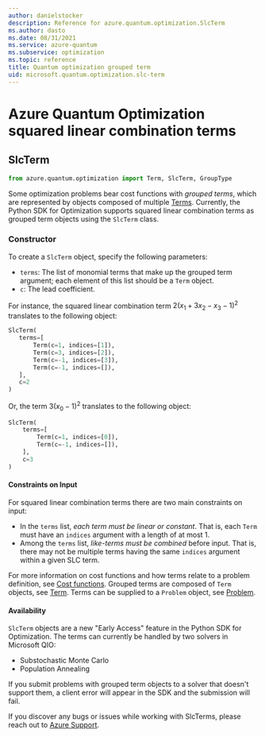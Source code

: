```yaml
---
author: danielstocker
description: Reference for azure.quantum.optimization.SlcTerm
ms.author: dasto
ms.date: 08/31/2021
ms.service: azure-quantum
ms.subservice: optimization
ms.topic: reference
title: Quantum optimization grouped term
uid: microsoft.quantum.optimization.slc-term
---
```


# Azure Quantum Optimization squared linear combination terms

## SlcTerm
```py
from azure.quantum.optimization import Term, SlcTerm, GroupType
```
Some optimization problems bear cost functions with *grouped terms*, which are represented by objects composed of multiple [Terms](xref:microsoft.quantum.optimization.term). Currently, the Python SDK for Optimization supports squared linear combination terms as grouped term objects using the `SlcTerm` class.
### Constructor


To create a `SlcTerm` object, specify the following parameters:

- `terms`: The list of monomial terms that make up the grouped term argument; each element of this list should be a `Term` object.
- `c`: The lead coefficient.

 For instance, the squared linear combination term $2 (x_1 + 3x_2 - x_3 - 1)^2$ translates to the following object: 

 ```py
SlcTerm(
    terms=[
        Term(c=1, indices=[1]),
        Term(c=3, indices=[2]),
        Term(c=-1, indices=[3]),
        Term(c=-1, indices=[]),
    ],
    c=2
)
```

 Or, the term $3 (x_0 - 1)^2$ translates to the following object:
```py
SlcTerm(
    terms=[
        Term(c=1, indices=[0]),
        Term(c=-1, indices=[]),
    ],
    c=3
)
```

#### Constraints on Input

For squared linear combination terms there are two main constraints on input:

- In the `terms` list, *each term must be linear or constant*. That is, each `Term` must have an `indices` argument with a length of at most 1.
- Among the `terms` list, *like-terms must be combined* before input. That is, there may not be multiple terms having the same `indices` argument within a given SLC term.

For more information on cost functions and how terms relate to a problem definition, see [Cost functions](xref:microsoft.quantum.optimization.concepts.cost-function).
Grouped terms are composed of `Term` objects, see [Term](xref:microsoft.quantum.optimization.term).
Terms can be supplied to a `Problem` object, see [Problem](xref:microsoft.quantum.optimization.problem).

#### Availability

`SlcTerm` objects are a new "Early Access" feature in the Python SDK for Optimization. 
The terms can currently be handled by two solvers in Microsoft QIO:

- Substochastic Monte Carlo
- Population Annealing

If you submit problems with grouped term objects to a solver that doesn't support them, a client error will appear in the SDK and the submission will fail.


If you discover any bugs or issues while working with SlcTerms, please reach out to [Azure Support](https://support.microsoft.com/topic/contact-microsoft-azure-support-2315e669-8b1f-493b-5fb1-d88a8736ffe4).
